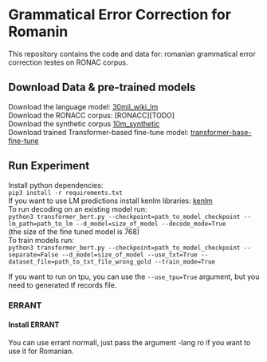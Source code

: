 # Grammatical Error Correction for Romanin

This repository contains the code and data for: romanian grammatical error correction testes on RONAC corpus.  

## Download Data & pre-trained models  
Download the language model: [30mil_wiki_lm](https://nextcloud.readerbench.com/index.php/s/A6WpryeETrj7bJ6)  
Download the RONACC corpus: [RONACC][TODO]    
Download the synthetic corpus [10m_synthetic](https://nextcloud.readerbench.com/index.php/s/ijWCYZCwR9TM54d/download)   
Download trained Transformer-based fine-tune model: [transformer-base-fine-tune](https://nextcloud.readerbench.com/index.php/s/CPAS95MNyZGsKas)   

## Run Experiment  

Install python dependencies:  
`pip3 install -r requirements.txt`  
If you want to use LM predictions install kenlm libraries: [kenlm](https://github.com/kpu/kenlm)  
To run decoding on an existing model run:  
`python3 transformer_bert.py --checkpoint=path_to_model_checkpoint --lm_path=path_to_lm --d_model=size_of_model --decode_mode=True`  
    (the size of the fine tuned model is 768)  
To train models run:  
`python3 transformer_bert.py --checkpoint=path_to_model_checkpoint --separate=False --d_model=size_of_model --use_txt=True --dataset_file=path_to_txt_file_wrong_gold --train_mode=True`  

If you want to run on tpu, you can use the `--use_tpu=True` argument, but you need to generated tf records file.  

### ERRANT

#### Install ERRANT
You can use errant normall, just pass the argument -lang ro if you want to use it for Romanian.  